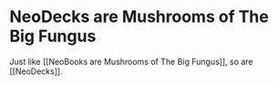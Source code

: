 # NeoDecks are Mushrooms of The Big Fungus 

Just like [[NeoBooks are Mushrooms of The Big Fungus]], so are [[NeoDecks]]. 


